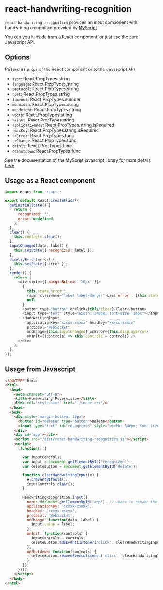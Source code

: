 # react-handwriting-recognition

`react-handwriting-recognition` provides an input component with handwriting recognition provided by [MyScript](http://myscript.com/)

You can you it inside from a React component, or just use the pure Javascript API.

## Options

Passed as `props` of the React component or to the Javascript API

* `type`: React.PropTypes.string
* `language`: React.PropTypes.string
* `protocol`: React.PropTypes.string
* `host`: React.PropTypes.string
* `timeout`: React.PropTypes.number
* `minWidth`: React.PropTypes.string
* `minHeight`: React.PropTypes.string
* `width`: React.PropTypes.string
* `height`: React.PropTypes.string
* `applicationKey`: React.PropTypes.string.isRequired
* `hmacKey`: React.PropTypes.string.isRequired
* `onError`: React.PropTypes.func
* `onChange`: React.PropTypes.func
* `onInit`: React.PropTypes.func
* `onShutdown`: React.PropTypes.func

See the documentation of the MyScript javascript library for more details [here](http://doc.myscript.com/MyScriptCloud/3.0.0/myscript-web.html)

## Usage as a React component

```javascript
import React from 'react';

export default React.createClass({
  getInitialState() {
    return {
      recognized: '',
      error: undefined,
    };
  },
  clear() {
    this.controls.clear();
  },
  inputChanged(data, label) {
    this.setState({ recognized: label });
  },
  displayError(error) {
    this.setState({ error });
  },
  render() {
    return (
      <div style={{ marginBottom: '10px' }}>
        {
          this.state.error ?
          <span className="label label-danger">Last error : {this.state.error}</span> :
          null
        }
        <button type="button" onClick={this.clear}>Clear</button>
        <input type="text" style="width: 340px; font-size: 18px"></input>
        <HandwritingInput
          applicationKey="xxxxx-xxxxx" hmacKey="xxxxx-xxxxx"
          protocol="WebSocket"
          onChange={this.inputChanged} onError={this.displayError}
          onInit={(controls) => this.controls = controls} />
      </div>
    );
  },
});
```

## Usage from Javascript

```html
<!DOCTYPE html>
<html>
  <head>
    <meta charset="utf-8">
    <title>Handwriting Recognition</title>
    <link rel="stylesheet" href="./index.css"/>
  </head>
  <body>
    <div style="margin-bottom: 10px">
      <button id="delete" type="button">Delete</button>
      <input type="text" id="recognized" style="width: 340px; font-size: 18px"></input>
    </div>
    <div id="app"></div>
    <script src="/dist/react-handwriting-recognition.js"></script>
    <script>
      (function() {

        var inputControls;
        var input = document.getElementById('recognized');
        var deleteButton = document.getElementById('delete');

        function clearHandwritingInput(e) {
          e.preventDefault();
          inputControls.clear();
        }

        HandwritingRecognition.input({
          node: document.getElementById('app'), // where to render the handwriting recognition input
          applicationKey: 'xxxxx-xxxxx',
          hmacKey: 'xxxxx-xxxxx',
          protocol: 'WebSocket',
          onChange: function(data, label) {
            input.value = label;
          },
          onInit: function(controls) {
            inputControls = controls;
            deleteButton.addEventListener('click', clearHandwritingInput);
          },
          onShutdown: function(controls) {
            deleteButton.removeEventListener('click', clearHandwritingInput);
          }
        });
      })();
    </script>
  </body>
</html>
```
